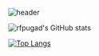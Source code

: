 ![header](https://capsule-render.vercel.app/api?type=soft&color=auto&height=150&section=header&text=Kyung%20Hoon&fontSize=90)

![rfpugad's GitHub stats](https://github-readme-stats.vercel.app/api?username=rfpugad&show_icons=true&theme=radical)

[![Top Langs](https://github-readme-stats.vercel.app/api/top-langs/?username=rfpugad&layout=compact)](https://github.com/rfpugad/github-readme-stats)

